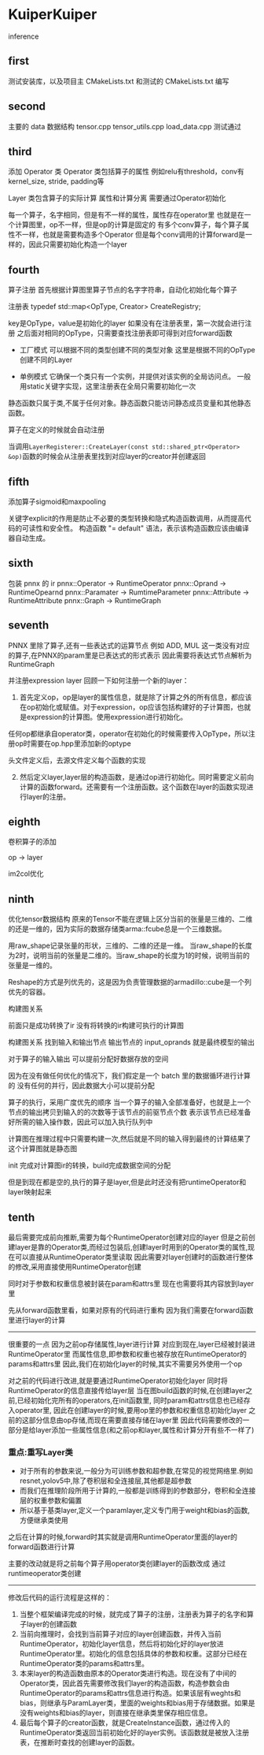 # KuiperKuiper

inference

## first 
测试安装库，以及项目主 CMakeLists.txt 和测试的 CMakeLists.txt 编写

## second
主要的 data 数据结构
tensor.cpp
tensor_utils.cpp
load_data.cpp
测试通过

## third
添加 Operator 类
Operator 类包括算子的属性
例如relu有threshold，conv有kernel_size, stride, padding等

Layer 类包含算子的实际计算
属性和计算分离
需要通过Operator初始化

每一个算子，名字相同，但是有不一样的属性，属性存在operator里
也就是在一个计算图里，op不一样，但是op的计算是固定的
有多个conv算子，每个算子属性不一样，也就是需要构造多个Operator
但是每个conv调用的计算forward是一样的，因此只需要初始化构造一个layer

## fourth 
算子注册
首先根据计算图里算子节点的名字字符串，自动化初始化每个算子

注册表
typedef std::map<OpType, Creator> CreateRegistry;

key是OpType，value是初始化的layer
如果没有在注册表里，第一次就会进行注册
之后面对相同的OpType，只需要查找注册表即可得到对应forward函数

- 工厂模式
可以根据不同的类型创建不同的类型对象
这里是根据不同的OpType创建不同的Layer

- 单例模式
它确保一个类只有一个实例，并提供对该实例的全局访问点。
一般用static关键字实现，这里注册表在全局只需要初始化一次

静态函数只属于类,不属于任何对象。静态函数只能访问静态成员变量和其他静态函数。

算子在定义的时候就会自动注册

当调用`LayerRegisterer::CreateLayer(const std::shared_ptr<Operator> &op)`函数的时候会从注册表里找到对应layer的creator并创建返回


## fifth
添加算子sigmoid和maxpooling

关键字explicit的作用是防止不必要的类型转换和隐式构造函数调用，从而提高代码的可读性和安全性。
构造函数 "= default" 语法，表示该构造函数应该由编译器自动生成。

## sixth

包装 pnnx 的 ir
pnnx::Operator -> RuntimeOperator
pnnx::Oprand -> RuntimeOpearnd
pnnx::Paramater -> RumtimeParameter
pnnx::Attribute -> RuntimeAttribute
pnnx::Graph -> RuntimeGraph 

## seventh

PNNX 里除了算子,还有一些表达式的运算节点
例如 ADD, MUL
这一类没有对应的算子,在PNNX的param里是已表达式的形式表示
因此需要将表达式节点解析为RuntimeGraph

并注册expression layer
回顾一下如何注册一个新的layer：
1. 首先定义op，op是layer的属性信息，就是除了计算之外的所有信息，都应该在op初始化或赋值。对于expression，op应该包括构建好的子计算图，也就是expression的计算图。使用expression进行初始化。

任何op都继承自operator类，operator在初始化的时候需要传入OpType，所以注册op时需要在op.hpp里添加新的optype

头文件定义后，去源文件定义每个函数的实现

2. 然后定义layer,layer层的构造函数，是通过op进行初始化。同时需要定义前向计算的函数forward。还需要有一个注册函数。这个函数在layer的函数实现进行layer的注册。


## eighth

卷积算子的添加

op -> layer

im2col优化


## ninth
优化tensor数据结构
原来的Tensor不能在逻辑上区分当前的张量是三维的、二维的还是一维的，因为实际的数据存储类arma::fcube总是一个三维数据。

用raw_shape记录张量的形状，三维的、二维的还是一维。
当raw_shape的长度为2时，说明当前的张量是二维的。当raw_shape的长度为1的时候，说明当前的张量是一维的。

Reshape的方式是列优先的，这是因为负责管理数据的armadillo::cube是一个列优先的容器。

构建图关系

前面只是成功转换了ir
没有将转换的ir构建可执行的计算图

构建图关系
找到输入和输出节点
输出节点的 input_oprands
就是最终模型的输出

对于算子的输入输出
可以提前分配好数据存放的空间

因为在没有做任何优化的情况下，我们假定是一个 batch 里的数据循环进行计算的
没有任何的并行，因此数据大小可以提前分配

算子的执行，采用广度优先的顺序
当一个算子的输入全部准备好，也就是上一个节点的输出拷贝到输入的的次数等于该节点的前驱节点个数
表示该节点已经准备好所需的输入操作数，因此可以加入执行队列中

计算图在推理过程中只需要构建一次,然后就是不同的输入得到最终的计算结果了
这个计算图就是静态图

init 完成对计算图ir的转换，build完成数据空间的分配

但是到现在都是空的,执行的算子是layer,但是此时还没有把runtimeOperator和layer映射起来


## tenth

最后需要完成前向推断,需要为每个RuntimeOperator创建对应的layer
但是之前创建layer是靠的Operator类,而经过包装后,创建layer时用到的Operator类的属性,现在可以直接从RuntimeOperator类里读取
因此需要对layer创建时的函数进行整体的修改,采用直接使用RuntimeOperator创建

同时对于参数和权重信息被封装在param和attrs里
现在也需要将其内容放到layer里

先从forward函数里看，如果对原有的代码进行重构
因为我们需要在forward函数里进行layer的计算

---

很重要的一点
因为之前op存储属性,layer进行计算
对应到现在,layer已经被封装进RuntimeOperator里
而属性信息,即参数和权重也被存放在RuntimeOperator的params和attrs里
因此,我们在初始化layer的时候,其实不需要另外使用一个op

对之前的代码进行改进,就是要通过RuntimeOperator初始化layer
同时将RuntimeOperator的信息直接传给layer层
当在图build函数的时候,在创建layer之前,已经初始化完所有的operators,在init函数里,
同时param和attrs信息也已经存入operator里,
因此在创建layer的时候,要用op里的参数和权重信息初始化layer
之前的这部分信息由op存储,而现在需要直接存储在layer里
因此代码需要修改的一部分是给layer添加一些属性信息(和之前op和layer,属性和计算分开有些不一样了)

### 重点:重写Layer类
- 对于所有的参数来说,一般分为​可训练参数和超参数,在常见的视觉网络里.例如resnet,yolov5中,除了卷积层和全连接层,其他都是超参数
- 而我们在推理阶段所用于计算的,一般都是训练得到的参数部分，卷积和全连接层的权重参数和偏置
- 所以基于基类layer,定义一个paramlayer,定义专门用于weight和bias的函数,方便继承类使用


之后在计算的时候,forward时其实就是调用RuntimeOperator里面的layer的forward函数进行计算

主要的改动就是将之前每个算子用operator类创建layer的函数改成
通过runtimeoperator类创建

--- 

修改后代码的运行流程是这样的：
1. 当整个框架编译完成的时候，就完成了算子的注册，注册表为算子的名字和算子layer的创建函数
2. 当前向推理时，会找到当前算子对应的layer创建函数，并传入当前RuntimeOperator，初始化layer信息，然后将初始化好的layer放进RuntimeOperator里。初始化的信息包括具体的参数和权重。这部分已经在RuntimeOperator类的params和attrs里。
3. 本来layer的构造函数由原本的Operator类进行构造。现在没有了中间的Operator类，因此首先需要修改我们layer的构造函数，构造参数会由RuntimeOperator的params和attrs信息进行构造。如果该层有weghts和bias，则继承与ParamLayer类，里面的weights和bias用于存储数据。如果是没有weights和bias的layer，则直接在继承类里保存相应信息。
4. 最后每个算子的creator函数，就是CreateInstance函数，通过传入的RuntimeOperator类返回当前初始化好的layer实例。该函数就是被放入注册表，在推断时查找的创建layer的函数。